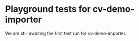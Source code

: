 # Playground tests for cv-demo-importer
We are still awaiting the first test run for cv-demo-importer.

